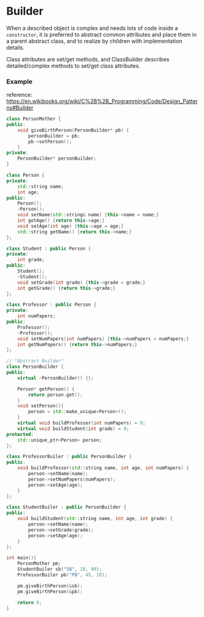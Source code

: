 # Builder

When a described object is complex and needs lots of code inside a `constructor`, it is preferred to abstract common attributes and place them in a parent abstract class, and to realize by children with implementation details.

Class attributes are set/get methods, and ClassBuilder describes detailed/complex methods to set/get class attributes.

### Example

reference: https://en.wikibooks.org/wiki/C%2B%2B_Programming/Code/Design_Patterns#Builder


```cpp
class PersonMother {
public:
	void giveBirthPerson(PersonBuilder* pb) {
		personBuilder = pb;
		pb->setPerson();
	}
private:
	PersonBuilder* personBuilder;
}

class Person {
private:
	std::string name;
	int age;
public:
	Person();
	~Person();
	void setName(std::string& name) {this->name = name;}
	int getAge() {return this->age;}
	void setAge(int age) {this->age = age;}
	std::string getName() {return this->name;}
};

class Student : public Person {
private:
	int grade;
public:
	Student();
	~Student();
	void setGrade(int grade) {this->grade = grade;}
	int getGrade() {return this->grade;}
};

class Professor : public Person {
private:
	int numPapers;
public:
	Professor();
	~Professor();
	void setNumPapers(int numPapers) {this->numPapers = numPapers;}
	int getNumPapers() {return this->numPapers;}
};

// "Abstract Builder"
class PersonBuilder {
public:
	virtual ~PersonBuilder() {};

	Person* getPerson() {
		return person.get();
	}
	void setPerson(){
		person = std::make_unique<Person>();
	}
	virtual void buildProfessor(int numPapers) = 0;
	virtual void buildStudent(int grade) = 0;
protected:
	std::unique_ptr<Person> person;
};

class ProfessorBuiler : public PersonBuilder {
public:
	void buildProfessor(std::string name, int age, int numPapers) {
		person->setName(name);
		person->setNumPapers(numPapers);
		person->setAge(age);
	}
};

class StudentBuiler : public PersonBuilder {
public:
	void buildStudent(std::string name, int age, int grade) {
		person->setName(name);
		person->setGrade(grade);
		person->setAge(age);
	}
};

int main(){
	PersonMother pm;
	StudentBuiler sb("SB", 18, 90);
	ProfessorBuiler pb("PB", 45, 10);

	pm.giveBirthPerson(&sb);
	pm.giveBirthPerson(&pb);

	return 0;
}
```